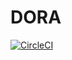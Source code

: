 # DORA

[![CircleCI](https://circleci.com/gh/GGotardo/DORA/tree/main.svg?style=svg)](https://circleci.com/gh/GGotardo/DORA/tree/main)
